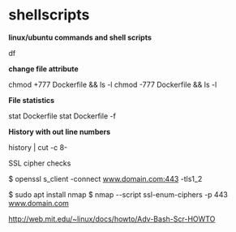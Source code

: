 # shellscripts
**linux/ubuntu commands and shell scripts**

df

**change file attribute**

chmod +777 Dockerfile && ls -l
chmod -777 Dockerfile && ls -l

**File statistics**

stat Dockerfile
stat Dockerfile -f

**History with out line numbers**

history | cut -c 8-


SSL cipher checks

$ openssl s_client -connect www.domain.com:443 -tls1_2

$ sudo apt install nmap
$ nmap --script ssl-enum-ciphers -p 443 www.domain.com


http://web.mit.edu/~linux/docs/howto/Adv-Bash-Scr-HOWTO



